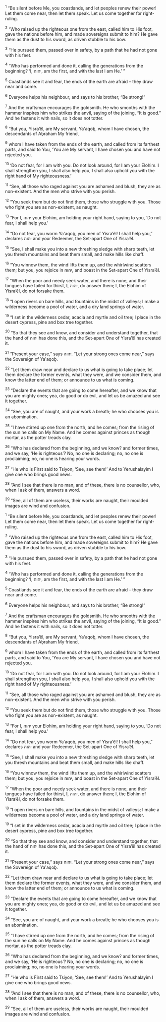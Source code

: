 <sup>1</sup> “Be silent before Me, you coastlands, and let peoples renew their power! Let them come near, then let them speak. Let us come together for right-ruling.

<sup>2</sup> “Who raised up the righteous one from the east, called him to His foot, gave the nations before him, and made sovereigns submit to him? He gave them as the dust to his sword, as driven stubble to his bow.

<sup>3</sup> “He pursued them, passed over in safety, by a path that he had not gone with his feet.

<sup>4</sup> “Who has performed and done it, calling the generations from the beginning? ‘I, יהוה, am the first, and with the last I am He.’ ”

<sup>5</sup> Coastlands see it and fear, the ends of the earth are afraid – they draw near and come.

<sup>6</sup> Everyone helps his neighbour, and says to his brother, “Be strong!”

<sup>7</sup> And the craftsman encourages the goldsmith. He who smooths with the hammer inspires him who strikes the anvil, saying of the joining, “It is good.” And he fastens it with nails, so it does not totter.

<sup>8</sup> “But you, Yisra’ĕl, are My servant, Ya‛aqoḇ, whom I have chosen, the descendants of Aḇraham My friend,

<sup>9</sup> whom I have taken from the ends of the earth, and called from its farthest parts, and said to You, ‘You are My servant, I have chosen you and have not rejected you.

<sup>10</sup> ‘Do not fear, for I am with you. Do not look around, for I am your Elohim. I shall strengthen you, I shall also help you, I shall also uphold you with the right hand of My righteousness.’

<sup>11</sup> “See, all those who raged against you are ashamed and blush, they are as non-existent. And the men who strive with you perish.

<sup>12</sup> “You seek them but do not find them, those who struggle with you. Those who fight you are as non-existent, as naught.

<sup>13</sup> “For I, יהוה your Elohim, am holding your right hand, saying to you, ‘Do not fear, I shall help you.’

<sup>14</sup> “Do not fear, you worm Ya‛aqoḇ, you men of Yisra’ĕl! I shall help you,” declares יהוה and your Redeemer, the Set-apart One of Yisra’ĕl.

<sup>15</sup> “See, I shall make you into a new threshing sledge with sharp teeth, let you thresh mountains and beat them small, and make hills like chaff.

<sup>16</sup> “You winnow them, the wind lifts them up, and the whirlwind scatters them; but you, you rejoice in יהוה, and boast in the Set-apart One of Yisra’ĕl.

<sup>17</sup> “When the poor and needy seek water, and there is none, and their tongues have failed for thirst, I, יהוה, do answer them; I, the Elohim of Yisra’ĕl, do not forsake them.

<sup>18</sup> “I open rivers on bare hills, and fountains in the midst of valleys; I make a wilderness become a pool of water, and a dry land springs of water.

<sup>19</sup> “I set in the wilderness cedar, acacia and myrtle and oil tree; I place in the desert cypress, pine and box tree together.

<sup>20</sup> “So that they see and know, and consider and understand together, that the hand of יהוה has done this, and the Set-apart One of Yisra’ĕl has created it.

<sup>21</sup> “Present your case,” says יהוה. “Let your strong ones come near,” says the Sovereign of Ya‛aqoḇ.

<sup>22</sup> “Let them draw near and declare to us what is going to take place; let them declare the former events, what they were, and we consider them, and know the latter end of them; or announce to us what is coming.

<sup>23</sup> “Declare the events that are going to come hereafter, and we know that you are mighty ones; yea, do good or do evil, and let us be amazed and see it together.

<sup>24</sup> “See, you are of naught, and your work a breath; he who chooses you is an abomination.

<sup>25</sup> “I have stirred up one from the north, and he comes; from the rising of the sun he calls on My Name. And he comes against princes as though mortar, as the potter treads clay.

<sup>26</sup> “Who has declared from the beginning, and we know? and former times, and we say, ‘He is righteous’? No, no one is declaring; no, no one is proclaiming; no, no one is hearing your words.

<sup>27</sup> “He who is First said to Tsiyon, ‘See, see them!’ And to Yerushalayim I give one who brings good news.

<sup>28</sup> “And I see that there is no man, and of these, there is no counsellor, who, when I ask of them, answers a word.

<sup>29</sup> “See, all of them are useless, their works are naught, their moulded images are wind and confusion.

<sup>1</sup> “Be silent before Me, you coastlands, and let peoples renew their power! Let them come near, then let them speak. Let us come together for right-ruling.

<sup>2</sup> “Who raised up the righteous one from the east, called him to His foot, gave the nations before him, and made sovereigns submit to him? He gave them as the dust to his sword, as driven stubble to his bow.

<sup>3</sup> “He pursued them, passed over in safety, by a path that he had not gone with his feet.

<sup>4</sup> “Who has performed and done it, calling the generations from the beginning? ‘I, יהוה, am the first, and with the last I am He.’ ”

<sup>5</sup> Coastlands see it and fear, the ends of the earth are afraid – they draw near and come.

<sup>6</sup> Everyone helps his neighbour, and says to his brother, “Be strong!”

<sup>7</sup> And the craftsman encourages the goldsmith. He who smooths with the hammer inspires him who strikes the anvil, saying of the joining, “It is good.” And he fastens it with nails, so it does not totter.

<sup>8</sup> “But you, Yisra’ĕl, are My servant, Ya‛aqoḇ, whom I have chosen, the descendants of Aḇraham My friend,

<sup>9</sup> whom I have taken from the ends of the earth, and called from its farthest parts, and said to You, ‘You are My servant, I have chosen you and have not rejected you.

<sup>10</sup> ‘Do not fear, for I am with you. Do not look around, for I am your Elohim. I shall strengthen you, I shall also help you, I shall also uphold you with the right hand of My righteousness.’

<sup>11</sup> “See, all those who raged against you are ashamed and blush, they are as non-existent. And the men who strive with you perish.

<sup>12</sup> “You seek them but do not find them, those who struggle with you. Those who fight you are as non-existent, as naught.

<sup>13</sup> “For I, יהוה your Elohim, am holding your right hand, saying to you, ‘Do not fear, I shall help you.’

<sup>14</sup> “Do not fear, you worm Ya‛aqoḇ, you men of Yisra’ĕl! I shall help you,” declares יהוה and your Redeemer, the Set-apart One of Yisra’ĕl.

<sup>15</sup> “See, I shall make you into a new threshing sledge with sharp teeth, let you thresh mountains and beat them small, and make hills like chaff.

<sup>16</sup> “You winnow them, the wind lifts them up, and the whirlwind scatters them; but you, you rejoice in יהוה, and boast in the Set-apart One of Yisra’ĕl.

<sup>17</sup> “When the poor and needy seek water, and there is none, and their tongues have failed for thirst, I, יהוה, do answer them; I, the Elohim of Yisra’ĕl, do not forsake them.

<sup>18</sup> “I open rivers on bare hills, and fountains in the midst of valleys; I make a wilderness become a pool of water, and a dry land springs of water.

<sup>19</sup> “I set in the wilderness cedar, acacia and myrtle and oil tree; I place in the desert cypress, pine and box tree together.

<sup>20</sup> “So that they see and know, and consider and understand together, that the hand of יהוה has done this, and the Set-apart One of Yisra’ĕl has created it.

<sup>21</sup> “Present your case,” says יהוה. “Let your strong ones come near,” says the Sovereign of Ya‛aqoḇ.

<sup>22</sup> “Let them draw near and declare to us what is going to take place; let them declare the former events, what they were, and we consider them, and know the latter end of them; or announce to us what is coming.

<sup>23</sup> “Declare the events that are going to come hereafter, and we know that you are mighty ones; yea, do good or do evil, and let us be amazed and see it together.

<sup>24</sup> “See, you are of naught, and your work a breath; he who chooses you is an abomination.

<sup>25</sup> “I have stirred up one from the north, and he comes; from the rising of the sun he calls on My Name. And he comes against princes as though mortar, as the potter treads clay.

<sup>26</sup> “Who has declared from the beginning, and we know? and former times, and we say, ‘He is righteous’? No, no one is declaring; no, no one is proclaiming; no, no one is hearing your words.

<sup>27</sup> “He who is First said to Tsiyon, ‘See, see them!’ And to Yerushalayim I give one who brings good news.

<sup>28</sup> “And I see that there is no man, and of these, there is no counsellor, who, when I ask of them, answers a word.

<sup>29</sup> “See, all of them are useless, their works are naught, their moulded images are wind and confusion.

